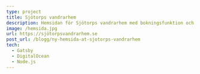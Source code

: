 ```yaml
---
type: project
title: Sjötorps vandrarhem
description: Hemsidan för Sjötorps vandrarhem med bokningsfunktion och stöd för flera språk.
image: /hemsida.jpg
url: https://sjötorpsvandrarhem.se
post_url: /blogg/ny-hemsida-at-sjotorps-vandrarhem
tech:
  - Gatsby
  - DigitalOcean
  - Node.js
---
```

